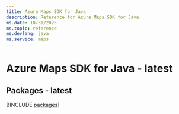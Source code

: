 ```yaml
---
title: Azure Maps SDK for Java
description: Reference for Azure Maps SDK for Java
ms.date: 10/31/2025
ms.topic: reference
ms.devlang: java
ms.service: maps
---
```

# Azure Maps SDK for Java - latest
## Packages - latest
[!INCLUDE [packages](maps-index.md)]